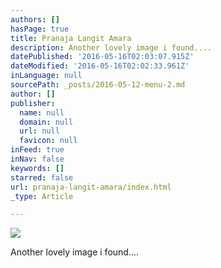 ```yaml
---
authors: []
hasPage: true
title: Pranaja Langit Amara
description: Another lovely image i found....
datePublished: '2016-05-16T02:03:07.915Z'
dateModified: '2016-05-16T02:02:33.961Z'
inLanguage: null
sourcePath: _posts/2016-05-12-menu-2.md
author: []
publisher:
  name: null
  domain: null
  url: null
  favicon: null
inFeed: true
inNav: false
keywords: []
starred: false
url: pranaja-langit-amara/index.html
_type: Article

---
```

![](https://the-grid-user-content.s3-us-west-2.amazonaws.com/4eaa899d-bdcf-49f4-9571-c98e0fc49d51.jpg)

Another lovely image i found....
